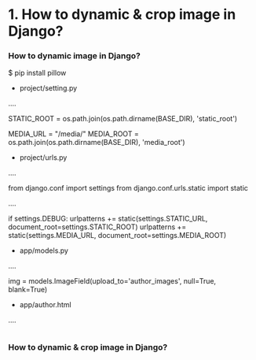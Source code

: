 # 1. How to dynamic & crop image in Django?

### How to dynamic image in Django?

$ pip install pillow

* project/setting.py

....

STATIC_ROOT = os.path.join(os.path.dirname(BASE_DIR), 'static_root')

MEDIA_URL = "/media/"
MEDIA_ROOT = os.path.join(os.path.dirname(BASE_DIR), 'media_root')

* project/urls.py

....

from django.conf import settings
from django.conf.urls.static import static

....

if settings.DEBUG:
    urlpatterns += static(settings.STATIC_URL, document_root=settings.STATIC_ROOT)
    urlpatterns += static(settings.MEDIA_URL, document_root=settings.MEDIA_ROOT)

* app/models.py

....

img = models.ImageField(upload_to='author_images', null=True, blank=True)

* app/author.html

....

<img src="/media/{{ author.img }}" alt="">


### How to dynamic & crop image in Django?
